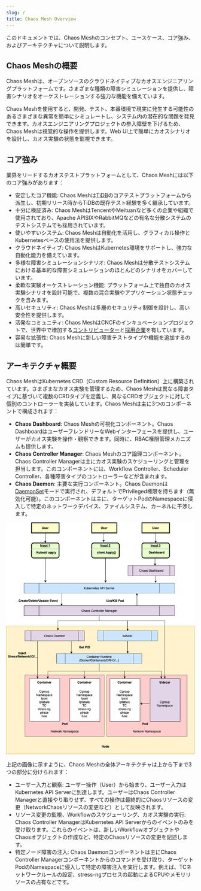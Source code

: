 ```yaml
---
slug: /
title: Chaos Mesh Overview
---
```


このドキュメントでは、Chaos Meshのコンセプト、ユースケース、コア強み、およびアーキテクチャについて説明します。

## Chaos Meshの概要

Chaos Meshは、オープンソースのクラウドネイティブなカオスエンジニアリングプラットフォームです。さまざまな種類の障害シミュレーションを提供し、障害シナリオをオーケストレーションする強力な機能を備えています。

Chaos Meshを使用すると、開発、テスト、本番環境で現実に発生する可能性のあるさまざまな異常を簡単にシミュレートし、システム内の潜在的な問題を発見できます。カオスエンジニアリングプロジェクトの参入障壁を下げるため、Chaos Meshは視覚的な操作を提供します。Web UI上で簡単にカオスシナリオを設計し、カオス実験の状態を監視できます。

## コア強み

業界をリードするカオステストプラットフォームとして、Chaos Meshには以下のコア強みがあります：

- 安定したコア機能: Chaos Meshは[TiDB](https://github.com/pingcap/tidb)のコアテストプラットフォームから派生し、初期リリース時からTiDBの既存テスト経験を多く継承しています。
- 十分に検証済み: Chaos MeshはTencentやMeituanなど多くの企業や組織で使用されており、Apache APISIXやRabbitMQなどの有名な分散システムのテストシステムでも採用されています。
- 使いやすいシステム: Chaos Meshは自動化を活用し、グラフィカル操作とKubernetesベースの使用法を提供します。
- クラウドネイティブ: Chaos MeshはKubernetes環境をサポートし、強力な自動化能力を備えています。
- 多様な障害シミュレーションシナリオ: Chaos Meshは分散テストシステムにおける基本的な障害シミュレーションのほとんどのシナリオをカバーしています。
- 柔軟な実験オーケストレーション機能: プラットフォーム上で独自のカオス実験シナリオを設計可能で、複数の混合実験やアプリケーション状態チェックを含みます。
- 高いセキュリティ: Chaos Meshは多層のセキュリティ制御を設計し、高い安全性を提供します。
- 活発なコミュニティ: Chaos MeshはCNCFのインキュベーションプロジェクトで、世界中で増加する[コントリビューター](https://github.com/chaos-mesh/chaos-mesh/graphs/contributors)と[採用企業](https://github.com/chaos-mesh/chaos-mesh/blob/master/ADOPTERS.md)を有しています。
- 容易な拡張性: Chaos Meshに新しい障害テストタイプや機能を追加するのは簡単です。

## アーキテクチャ概要

Chaos MeshはKubernetes CRD（Custom Resource Definition）上に構築されています。さまざまなカオス実験を管理するため、Chaos Meshは異なる障害タイプに基づいて複数のCRDタイプを定義し、異なるCRDオブジェクトに対して個別のコントローラーを実装しています。Chaos Meshは主に3つのコンポーネントで構成されます：

- **Chaos Dashboard**: Chaos Meshの可視化コンポーネント。Chaos DashboardはユーザーフレンドリーなWebインターフェースを提供し、ユーザーがカオス実験を操作・観察できます。同時に、RBAC権限管理メカニズムも提供します。
- **Chaos Controller Manager**: Chaos Meshのコア論理コンポーネント。Chaos Controller Managerは主にカオス実験のスケジューリングと管理を担当します。このコンポーネントには、Workflow Controller、Scheduler Controller、各種障害タイプのコントローラーなどが含まれます。
- **Chaos Daemon**: 主要な実行コンポーネント。Chaos Daemonは[DaemonSet](https://kubernetes.io/docs/concepts/workloads/controllers/daemonset/)モードで実行され、デフォルトでPrivileged権限を持ちます（無効化可能）。このコンポーネントは主に、ターゲットPodのNamespaceに侵入して特定のネットワークデバイス、ファイルシステム、カーネルに干渉します。

![アーキテクチャ](img/architecture.png)

上記の画像に示すように、Chaos Meshの全体アーキテクチャは上から下まで3つの部分に分けられます：

- ユーザー入力と観察: ユーザー操作（User）から始まり、ユーザー入力はKubernetes API Serverに到達します。ユーザーはChaos Controller Managerと直接やり取りせず、すべての操作は最終的にChaosリソースの変更（NetworkChaosリソースの変更など）として反映されます。
- リソース変更の監視、Workflowのスケジューリング、カオス実験の実行: Chaos Controller ManagerはKubernetes API Serverからのイベントのみを受け取ります。これらのイベントは、新しいWorkflowオブジェクトやChaosオブジェクトの作成など、特定のChaosリソースの変更を記述します。
- 特定ノード障害の注入: Chaos Daemonコンポーネントは主にChaos Controller Managerコンポーネントからのコマンドを受け取り、ターゲットPodのNamespaceに侵入して特定の障害注入を実行します。例えば、TCネットワークルールの設定、stress-ngプロセスの起動によるCPUやメモリリソースの占有などです。